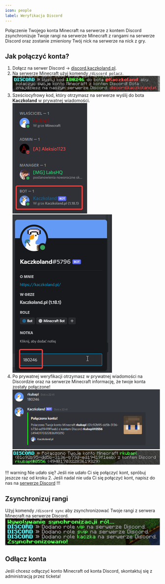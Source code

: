 ```yaml
---
icon: people
label: Weryfikacja Discord
---
```

Połączenie Twojego konta Minecraft na serwerze z kontem Discord zsynchronizuje
Twoje rangi na serwerze Minecraft z rangami na serwerze Discord oraz zostanie 
zmieniony Twój nick na serwerze na nick z gry.

## Jak połączyć konta?
1. Dołącz na serwer Discord → [discord.kaczkoland.pl](https://discord.kaczkoland.pl).
2. Na serwerze Minecraft użyj komendy `/discord polacz`.
![](../static/images/javaw_CCF57uUDwD.png)
3. Sześciocyfrowy kod, który otrzymasz na serwerze wyślij do bota **Kaczkoland** 
w prywatnej wiadomości.
![](../static/images/Discord_2WuQwYTM7J.png)
![](../static/images/Discord_xqwqfR0PFP.png)
4. Po prywatnej weryfikacji otrzymasz w prywatnej wiadomości na Discordzie oraz na
serwerze Minecraft informację, że twoje konta zostały połączone!
![](../static/images/Discord_HFRh9SMDCf.png)
![](../static/images/javaw_DdlZ0gxaBP.png)

!!! warning Nie udało się?
Jeśli nie udało Ci się połączyć kont, spróbuj jeszcze raz od kroku 2. Jeśli
nadal nie uda Ci się połączyć kont, 
napisz do nas na [serwerze Discord](https://discord.kaczkoland.pl)
!!!

## Zsynchronizuj rangi
Użyj komendy `/discord sync` aby zsynchronizować Twoje rangi z serwera Minecraft
na serwerze Discord.
![](../static/images/javaw_xYmUqFTQ4K.png)

## Odłącz konta
Jeśli chcesz odłączyć konto Minecraft od konta Discord, skontaktuj się z administracją
przez ticketa!
